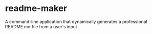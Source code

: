 # readme-maker
A command-line application that dynamically generates a professional README.md file from a user's input
